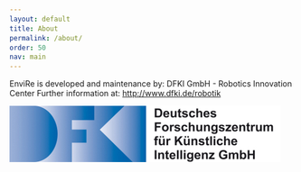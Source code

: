 ```yaml
---
layout: default
title: About
permalink: /about/
order: 50
nav: main
---
```

EnviRe is developed and maintenance by:
DFKI GmbH - Robotics Innovation Center
Further information at: http://www.dfki.de/robotik

![alt tag](https://github.com/envire/envire.github.io/raw/master/images/dfki_logo.jpg)

